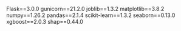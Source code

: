 Flask==3.0.0
gunicorn==21.2.0
joblib==1.3.2
matplotlib==3.8.2
numpy==1.26.2
pandas==2.1.4
scikit-learn==1.3.2
seaborn==0.13.0
xgboost==2.0.3
shap==0.44.0
